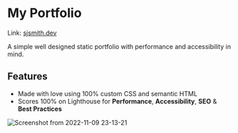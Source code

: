 # My Portfolio

Link: [sjsmith.dev](https://sjsmith.dev)

A simple well designed static portfolio with performance and accessibility in mind.

## Features

- Made with love using 100% custom CSS and semantic HTML
- Scores 100% on Lighthouse for **Performance**, **Accessibility**, **SEO** & **Best Practices**

![Screenshot from 2022-11-09 23-13-21](https://user-images.githubusercontent.com/87700488/200827675-efb9a0ad-0a9b-49a0-a932-6cd9047a05c7.png)
